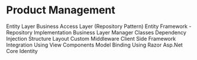 # Product Management

Entity Layer
Business Access Layer  (Repository Pattern)
Entity Framework  - Repository Implementation
Business Layer
Manager Classes
Dependency Injection Structure
Layout
Custom Middleware
Client Side Framework Integration
Using View Components
Model Binding
Using Razor
Asp.Net Core Identity
